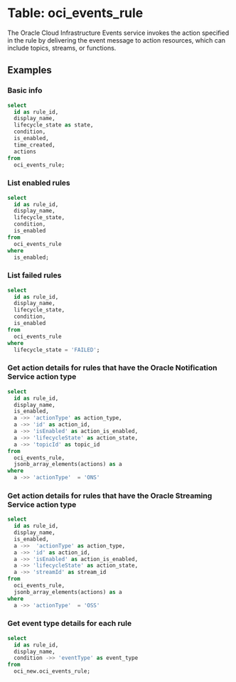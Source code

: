 # Table: oci_events_rule

The Oracle Cloud Infrastructure Events service invokes the action specified in the rule by delivering the event message to action resources, which can include topics, streams, or functions.

## Examples

### Basic info

```sql
select
  id as rule_id,
  display_name,
  lifecycle_state as state,
  condition,
  is_enabled,
  time_created,
  actions
from
  oci_events_rule;
```


### List enabled rules

```sql
select
  id as rule_id,
  display_name,
  lifecycle_state,
  condition,
  is_enabled
from
  oci_events_rule
where
  is_enabled;
```


### List failed rules

```sql
select
  id as rule_id,
  display_name,
  lifecycle_state,
  condition,
  is_enabled
from
  oci_events_rule
where
  lifecycle_state = 'FAILED';
```


### Get action details for rules that have the Oracle Notification Service action type

```sql
select
  id as rule_id,
  display_name,
  is_enabled,
  a ->> 'actionType' as action_type,
  a ->> 'id' as action_id,
  a ->> 'isEnabled' as action_is_enabled,
  a ->> 'lifecycleState' as action_state,
  a ->> 'topicId' as topic_id
from
  oci_events_rule,
  jsonb_array_elements(actions) as a
where
  a ->> 'actionType'  = 'ONS'
```


### Get action details for rules that have the Oracle Streaming Service action type

```sql
select
  id as rule_id,
  display_name,
  is_enabled,
  a ->>  'actionType' as action_type,
  a ->> 'id' as action_id,
  a ->> 'isEnabled' as action_is_enabled,
  a ->> 'lifecycleState' as action_state,
  a ->> 'streamId' as stream_id
from
  oci_events_rule,
  jsonb_array_elements(actions) as a
where
  a ->> 'actionType'  = 'OSS'
```


### Get event type details for each rule

```sql
select
  id as rule_id,
  display_name,
  condition ->> 'eventType' as event_type
from
  oci_new.oci_events_rule;
```
